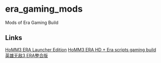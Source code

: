 # era_gaming_mods
Mods of Era Gaming Build

## Links
[HoMM3 ERA Launcher Edition](http://wforum.heroes35.net/showthread.php?tid=5235)
[HoMM3 ERA HD + Era scripts gaming build](http://heroescommunity.com/viewthread.php3?TID=46111)
[英雄无敌3 ERA整合版](https://www.h3wog.com/thread-76170-1-1.html)

